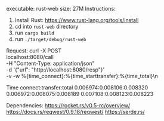 executable: rust-web
size: 27M
Instructions:
1. Install Rust: https://www.rust-lang.org/tools/install
2. cd into `rust-web` directory
3. run `cargo build`
4. run `./target/debug/rust-web`

Request:
curl -X POST \
localhost:8080/call \
-H "Content-Type: application/json" \
-d '{"url": "http://localhost:8080/resp"}' \
-v -w %{time_connect}:%{time_starttransfer}:%{time_total}\\n

Time
connect:transfer:total
0.006974:0.008106:0.008320
0.006972:0.008075:0.008189
0.007108:0.008123:0.008223

Dependencies:
https://rocket.rs/v0.5-rc/overview/
https://docs.rs/reqwest/0.9.18/reqwest/
https://serde.rs/